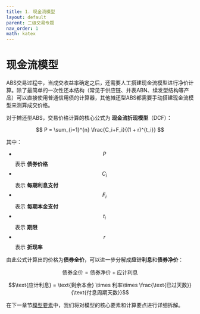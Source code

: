 ```yaml
---
title: 1. 现金流模型
layout: default
parent: 二级交易专题
nav_order: 1
math: katex
---
```


# 现金流模型
ABS交易过程中，当成交收益率确定之后，还需要人工搭建现金流模型进行净价计算。除了最简单的一次性还本结构（常见于供应链、并表ABN、续发型结构等产品）可以直接使用普通信用债的计算器，其他摊还型ABS都需要手动搭建现金流模型来测算成交价格。

对于摊还型ABS，交易价格计算的核心公式为 **现金流折现模型**（DCF）：

$$
P = \sum_{i=1}^{n} \frac{C_i+F_i}{(1 + r)^{t_i}}
$$

其中：
- $$P$$ 表示 **债券价格**
- $$C_i$$ 表示 **每期利息支付**
- $$F_i$$ 表示 **每期本金支付**
- $$t_i$$ 表示 **期限**
- $$r$$ 表示 **折现率**

由此公式计算出的价格为**债券全价**，可以进一步分解成**应计利息**和**债券净价**：

$$\text{债券全价} = \text{债券净价} + \text{应计利息}$$

$$\text{应计利息} = \text{剩余本金} \times 利率\times \frac{\text{已过天数}}{\text{付息周期天数}}$$

在下一章节[模型要素](/docs/二级交易专题/现金流模型全要素/index.html)中，我们将对模型的核心要素和计算要点进行详细拆解。